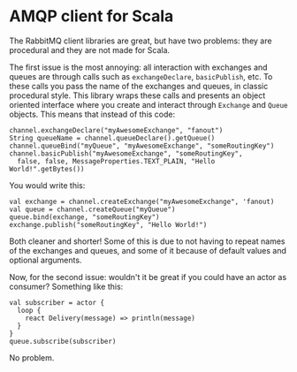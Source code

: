 # AMQP client for Scala

The RabbitMQ client libraries are great, but have two problems: they are procedural and they are not made for Scala.

The first issue is the most annoying: all interaction with exchanges and queues are through calls such as `exchangeDeclare`, `basicPublish`, etc. To these calls you pass the name of the exchanges and queues, in classic procedural style. This library wraps these calls and presents an object oriented interface where you create and interact through `Exchange` and `Queue` objects. This means that instead of this code:

    channel.exchangeDeclare("myAwesomeExchange", "fanout")
    String queueName = channel.queueDeclare().getQueue()
    channel.queueBind("myQueue", "myAwesomeExchange", "someRoutingKey")
    channel.basicPublish("myAwesomeExchange", "someRoutingKey",
      false, false, MessageProperties.TEXT_PLAIN, "Hello World!".getBytes())
  
You would write this:

    val exchange = channel.createExchange("myAwesomeExchange", 'fanout)
    val queue = channel.createQueue("myQueue")
    queue.bind(exchange, "someRoutingKey")
    exchange.publish("someRoutingKey", "Hello World!")
  
Both cleaner and shorter! Some of this is due to not having to repeat names of the exchanges and queues, and some of it because of default values and optional arguments.

Now, for the second issue: wouldn't it be great if you could have an actor as consumer? Something like this:

    val subscriber = actor {
      loop {
        react Delivery(message) => println(message)
      }
    }
    queue.subscribe(subscriber)
    
No problem.
